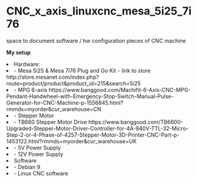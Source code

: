 # CNC_x_axis_linuxcnc_mesa_5i25_7i76
space to document software / hw configuration pieces of CNC machine

<b>My setup</b>
<li>Hardware:</li>
<li>- Mesa 5i25 & Mesa 7i76 Plug and Go Kit - link to store http://store.mesanet.com/index.php?route=product/product&product_id=215&search=5i25 </li>
<li>- MPG 6-axis https://www.banggood.com/Machifit-6-Axis-CNC-MPG-Pendant-Handwheel-with-Emergency-Stop-Switch-Manual-Pulse-Generator-for-CNC-Machine-p-1556845.html?rmmds=myorder&cur_warehouse=CN </li>
<li>- Stepper Motor</li>
<li>- TB660 Stepper Motor Drive https://www.banggood.com/TB6600-Upgraded-Stepper-Motor-Driver-Controller-for-4A-940V-TTL-32-Micro-Step-2-or-4-Phase-of-4257-Stepper-Motor-3D-Printer-CNC-Part-p-1453122.html?rmmds=myorder&cur_warehouse=UK</li>
<li>- 5V Power Supply</li>
<li>- 12V Power Supply</li>


<li>Software</li>
<li>- Debian 9</li>
<li>- Linux CNC software</li>
